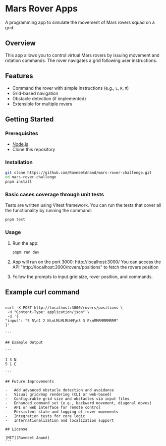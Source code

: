 # Mars Rover Apps

A programming app to simulate the movement of Mars rovers squad on a grid.

## Overview

This app allows you to control virtual Mars rovers by issuing movement and rotation commands. The rover navigates a grid following user instructions.

## Features

-   Command the rover with simple instructions (e.g., `L`, `R`, `M`)
-   Grid-based navigation
-   Obstacle detection (if implemented)
-   Extensible for multiple rovers

## Getting Started

### Prerequisites

-   [Node.js](https://nodejs.org/)
-   Clone this repository

### Installation

```bash
git clone https://github.com/RavneetAnand/mars-rover-challenge.git
cd mars-rover-challenge
pnpm install
```

### Basic cases coverage through unit tests

Tests are written using Vitest framework. You can run the tests that cover all the functionality by running the command:

```bash
pnpm test
```

### Usage

1. Run the app:

    ```bash
    pnpm run dev
    ```

2. App will run on the port 3000: http://localhost:3000/
   You can access the API "http://localhost:3000/rovers/positions" to fetch the rovers position

3. Follow the prompts to input grid size, rover position, and commands.

## Example curl command

````

curl -X POST http://localhost:3000/rovers/positions \
 -H "Content-Type: application/json" \
 -d '{
"input": "5 5\n1 2 N\nLMLMLMLMM\n3 3 E\nMMRMMRMRRM"
}'

```

## Example Output

```

1 3 N
5 1 E

```

## Future Improvements

-   Add advanced obstacle detection and avoidance
-   Visual grid/map rendering (CLI or web-based)
-   Configurable grid size and obstacles via input files
-   Enhanced command set (e.g., backward movement, diagonal moves)
-   API or web interface for remote control
-   Persistent state and logging of rover movements
-   Integration tests for core logic
-   Internationalization and localization support

## License

[MIT](Ravneet Anand)
```
````
